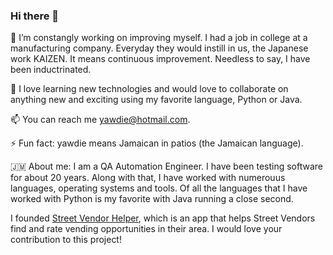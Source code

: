 ### Hi there 👋


🔭 I’m constangly working on improving myself. I had a job in college at a manufacturing company. Everyday they would instill in us, the Japanese work KAIZEN. It means continuous improvement. Needless to say, I have been inductrinated.

👯 I love learning new technologies and would love to collaborate on anything new and exciting using my favorite language, Python or Java.

📫 You can reach me yawdie@hotmail.com.

⚡ Fun fact: yawdie means Jamaican in patios (the Jamaican language).

:jamaica: About me:
I am a QA Automation Engineer. I have been testing software for about 20 years. Along with that, I have worked with numerouus languages, operating systems and tools. Of all the languages that I have worked with Python is my favorite with Java running a close second. 

I founded [Street Vendor Helper](https://streetvendorhelper.com/), which is an app that helps Street Vendors find and rate vending opportunities in their area. I would love your contribution to this project!
